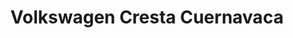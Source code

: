---
title: "Volkswagen Cresta Cuernavaca"
url: /cuernavaca/volkswagen-cresta-cuernavaca/
shop: coche
---